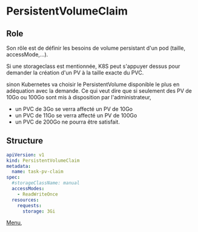 # PersistentVolumeClaim
## Role
Son rôle est de définir les besoins de volume persistant d'un pod (taille, accessMode,...).


Si une storageclass est mentionnée, K8S peut s'appuyer dessus pour demander la création d'un PV à la taille exacte du PVC.

sinon 
Kubernetes va choisir le PersistentVolume disponible le plus en adéquation avec la demande.
Ce qui veut dire que si seulement des PV de 10Go ou 100Go sont mis à disposition par l'administrateur, 
- un PVC de 3Go se verra affecté un PV de 10Go 
- un PVC de 11Go se verra affecté un PV de 100Go
- un PVC de 200Go ne pourra être satisfait.

## Structure
```yaml
apiVersion: v1
kind: PersistentVolumeClaim
metadata:
  name: task-pv-claim
spec:
  #storageClassName: manual
  accessModes:
    - ReadWriteOnce
  resources:
    requests:
      storage: 3Gi
```


[Menu](https://obeyler.github.io/Formation-K8S/),
